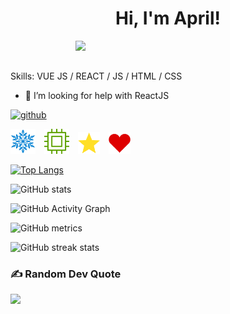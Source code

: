 <h1 align="center">Hi, I'm April!</h1>
<img align="right" src="https://user-images.githubusercontent.com/74038190/221352989-518609ab-b4d1-459e-929f-a08cd2bd9b3c.gif" width="400">
<br><br>

Skills: VUE JS / REACT / JS / HTML / CSS

- 🤔 I’m looking for help with ReactJS 


[<img src='https://cdn.jsdelivr.net/npm/simple-icons@3.0.1/icons/github.svg' alt='github' height='40'>](https://github.com/Apriljoy02)  

<a href='https://archiveprogram.github.com/'><img src='https://raw.githubusercontent.com/acervenky/animated-github-badges/master/assets/acbadge.gif' width='40' height='40'></a> <a href='https://docs.github.com/en/developers'><img src='https://raw.githubusercontent.com/acervenky/animated-github-badges/master/assets/devbadge.gif' width='40' height='40'></a> <a href='https://stars.github.com/'><img src='https://raw.githubusercontent.com/acervenky/animated-github-badges/master/assets/starbadge.gif' width='35' height='35'></a> <a href='https://docs.github.com/en/github/supporting-the-open-source-community-with-github-sponsors'><img src='https://raw.githubusercontent.com/acervenky/animated-github-badges/master/assets/sponsorbadge.gif' width='35' height='35'></a> 

[![Top Langs](https://github-readme-stats.vercel.app/api/top-langs/?username=Apriljoy02)](https://github.com/anuraghazra/github-readme-stats)

![GitHub stats](https://github-readme-stats.vercel.app/api?username=Apriljoy02&show_icons=true)  

![GitHub Activity Graph](https://activity-graph.herokuapp.com/graph?username=Apriljoy02)  

![GitHub metrics](https://metrics.lecoq.io/Apriljoy02)  

![GitHub streak stats](https://streak-stats.demolab.com/?user=Apriljoy02)  


### ✍️ Random Dev Quote
![](https://quotes-github-readme.vercel.app/api?type=horizontal&theme=dark)

